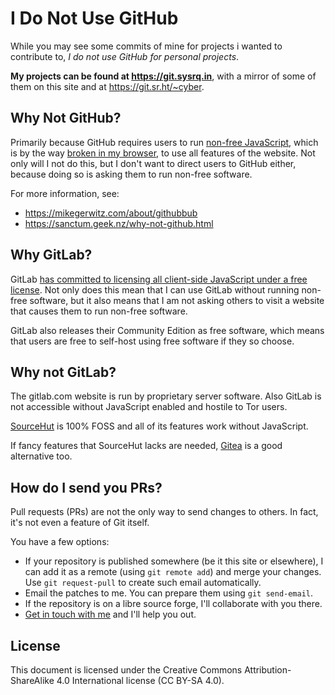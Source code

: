 # I Do Not Use GitHub
While you may see some commits of mine for projects i wanted to contribute to,
_I do not use GitHub for personal projects_.

**My projects can be found at https://git.sysrq.in**, with a
mirror of some of them on this site and at https://git.sr.ht/~cyber.


## Why Not GitHub?
Primarily because GitHub requires users to run [non-free
JavaScript](https://www.gnu.org/philosophy/javascript-trap.en.html), which is by
the way [broken
in my browser](https://github.com/JustOff/github-wc-polyfill/issues/43), to use
all features of the website.  Not only will I not do this, but I don't want
to direct users to GitHub either, because doing so is asking them to run
non-free software.

For more information, see:
* https://mikegerwitz.com/about/githubbub
* https://sanctum.geek.nz/why-not-github.html


## Why GitLab?
GitLab [has committed to licensing all client-side JavaScript under a free
license](https://about.gitlab.com/2015/05/20/gitlab-gitorious-free-software/).
Not only does this mean that I can use GitLab without running non-free
software, but it also means that I am not asking others to visit a website
that causes them to run non-free software.

GitLab also releases their Community Edition as free software, which means
that users are free to self-host using free software if they so choose.


## Why not GitLab?
The gitlab.com website is run by proprietary server software.  Also GitLab is
not accessible without JavaScript enabled and hostile to Tor users.

[SourceHut](https://sourcehut.org) is 100% FOSS and all of its features work
without JavaScript.

If fancy features that SourceHut lacks are needed, [Gitea](https://gitea.io) is
a good alternative too.


## How do I send you PRs?
Pull requests (PRs) are not the only way to send changes to others.  In
fact, it's not even a feature of Git itself.

You have a few options:

- If your repository is published somewhere (be it this site or elsewhere),
  I can add it as a remote (using `git remote add`) and merge your changes.
  Use `git request-pull` to create such email automatically.
- Email the patches to me.  You can prepare them using `git send-email`.
- If the repository is on a libre source forge, I'll collaborate with you there.
- [Get in touch with me](mailto:cyber@sysrq.in) and I'll help you out.

## License
This document is licensed under the Creative Commons
Attribution-ShareAlike 4.0 International license (CC BY-SA 4.0).

